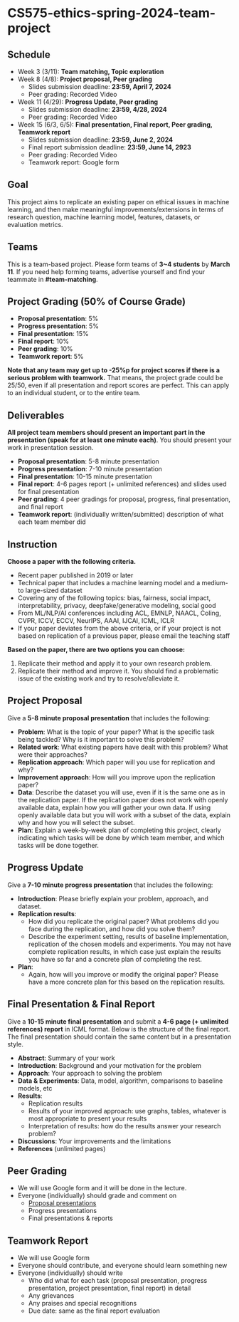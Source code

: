 # CS575-ethics-spring-2024-team-project

## Schedule
- Week  3 (3/11): **Team matching, Topic exploration**
- Week  8 (4/8): **Project proposal, Peer grading**
  - Slides submission deadline: **23:59, April 7, 2024**
  - Peer grading: Recorded Video
- Week 11 (4/29): **Progress Update, Peer grading**
  - Slides submission deadline: **23:59, 4/28, 2024**
  - Peer grading: Recorded Video
- Week 15 (6/3, 6/5): **Final presentation, Final report, Peer grading, Teamwork report**
  - Slides submission deadline: **23:59, June 2, 2024**
  - Final report submission deadline: **23:59, June 14, 2923**
  -  Peer grading: Recorded Video
  -  Teamwork report: Google form

## Goal
This project aims to replicate an existing paper on ethical issues in machine learning, and then make meaningful improvements/extensions in terms of research question, machine learning model, features, datasets, or evaluation metrics.

## Teams
This is a team-based project. Please form teams of **3~4 students** by **March 11**. If you need help forming teams, advertise yourself and find your teammate in **#team-matching**.

## Project Grading (50% of Course Grade)
- **Proposal presentation**: 5%
- **Progress presentation**: 5%
- **Final presentation**: 15%
- **Final report**: 10%
- **Peer grading**: 10%
- **Teamwork report**: 5%

**Note that any team may get up to -25%p for project scores if there is a serious problem with teamwork.**
That means, the project grade could be 25/50, even if all presentation and report scores are perfect.
This can apply to an individual student, or to the entire team.

## Deliverables
**All project team members should present an important part in the presentation (speak for at least one minute each)**.
You should present your work in presentation session. 
- **Proposal presentation**: 5-8 minute presentation
- **Progress presentation**: 7-10 minute presentation
- **Final presentation**: 10-15 minute presentation
- **Final report**: 4-6 pages report (+ unlimited references) and slides used for final presentation
- **Peer grading**: 4 peer gradings for proposal, progress, final presentation, and final report
- **Teamwork report**: (individually written/submitted) description of what each team member did

## Instruction
**Choose a paper with the following criteria.** 
- Recent paper published in 2019 or later
- Technical paper that includes a machine learning model and a medium- to large-sized dataset
- Covering any of the following topics: bias, fairness, social impact, interpretability, privacy, deepfake/generative modeling, social good
- From ML/NLP/AI conferences including ACL, EMNLP, NAACL, Coling, CVPR, ICCV, ECCV, NeurIPS, AAAI, IJCAI, ICML, ICLR
- If your paper deviates from the above criteria, or if your project is not based on replication of a previous paper, please email the teaching staff

**Based on the paper, there are two options you can choose:**
1. Replicate their method and apply it to your own research problem. 
2. Replicate their method and improve it. You should find a problematic issue of the existing work and try to resolve/alleviate it.

## Project Proposal
Give a **5-8 minute proposal presentation** that includes the following:
- **Problem**: What is the topic of your paper? What is the specific task being tackled? Why is it important to solve this problem?
- **Related work**: What existing papers have dealt with this problem? What were their approaches?
- **Replication approach**: Which paper will you use for replication and why?
- **Improvement approach**: How will you improve upon the replication paper?
- **Data**: Describe the dataset you will use, even if it is the same one as in the replication paper. If the replication paper does not work with openly available data, explain how you will gather your own data. If using openly available data but you will work with a subset of the data, explain why and how you will select the subset.
- **Plan**: Explain a week-by-week plan of completing this project, clearly indicating which tasks will be done by which team member, and which tasks will be done together.

## Progress Update
Give a **7-10 minute progress presentation** that includes the following:
- **Introduction**: Please briefly explain your problem, approach, and dataset.
- **Replication results**:
  - How did you replicate the original paper? What problems did you face during the replication, and how did you solve them?
  - Describe the experiment setting, results of baseline implementation, replication of the chosen models and experiments. You may not have complete replication results, in which case just explain the results you have so far and a concrete plan of completing the rest.
- **Plan**:
  - Again, how will you improve or modify the original paper? Please have a more concrete plan for this based on the replication results.

## Final Presentation & Final Report
Give a **10-15 minute final presentation** and submit a **4-6 page (+ unlimited references) report** in ICML format. Below is the structure of the final report. The final presentation should contain the same content but in a presentation style.
- **Abstract**: Summary of your work
- **Introduction**: Background and your motivation for the problem
- **Approach**: Your approach to solving the problem
- **Data & Experiments**: Data, model, algorithm, comparisons to baseline models, etc
- **Results**:
  - Replication results
  - Results of your improved approach: use graphs, tables, whatever is most appropriate to present your results
  - Interpretation of results: how do the results answer your research problem?
- **Discussions**: Your improvements and the limitations
- **References** (unlimited pages)

## Peer Grading
- We will use Google form and it will be done in the lecture.
- Everyone (individually) should grade and comment on
  - [Proposal presentations](https://forms.gle/tP6UXDCyxMWwiVv28)
  - Progress presentations
  - Final presentations & reports

## Teamwork Report
- We will use Google form
- Everyone should contribute, and everyone should learn something new
- Everyone (individually) should write
  - Who did what for each task (proposal presentation, progress presentation, project presentation, final report) in detail
  - Any grievances
  - Any praises and special recognitions
  - Due date: same as the final report evaluation
  
